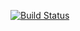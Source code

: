 [![Build Status](https://travis-ci.org/stephenry/hw_interview_questions.svg?branch=master)](https://travis-ci.org/stephenry/hw_interview_questions)
